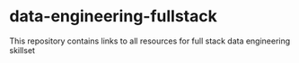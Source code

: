 # data-engineering-fullstack
This repository contains links to all resources for full stack data engineering skillset
